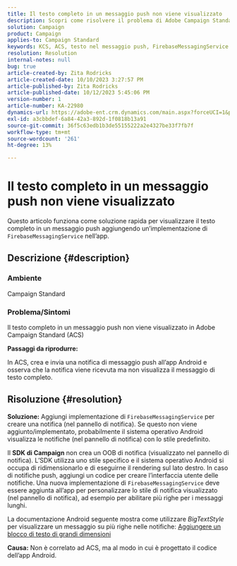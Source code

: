 ```yaml
---
title: Il testo completo in un messaggio push non viene visualizzato
description: Scopri come risolvere il problema di Adobe Campaign Standard relativo alla visualizzazione del testo completo in un messaggio push. Aggiungi un'implementazione di FirebaseMessagingService nella tua app.
solution: Campaign
product: Campaign
applies-to: Campaign Standard
keywords: KCS, ACS, testo nel messaggio push, FirebaseMessagingService
resolution: Resolution
internal-notes: null
bug: true
article-created-by: Zita Rodricks
article-created-date: 10/10/2023 3:27:57 PM
article-published-by: Zita Rodricks
article-published-date: 10/12/2023 5:45:06 PM
version-number: 1
article-number: KA-22980
dynamics-url: https://adobe-ent.crm.dynamics.com/main.aspx?forceUCI=1&pagetype=entityrecord&etn=knowledgearticle&id=4c315395-8167-ee11-9ae7-6045bd006b25
exl-id: a3cbbdef-6a84-42a3-892d-1f0818b13a91
source-git-commit: 36f5c63edb1b3de55155222a2e4327be33f7fb7f
workflow-type: tm+mt
source-wordcount: '261'
ht-degree: 13%

---
```


# Il testo completo in un messaggio push non viene visualizzato


Questo articolo funziona come soluzione rapida per visualizzare il testo completo in un messaggio push aggiungendo un’implementazione di `FirebaseMessagingService` nell’app.

## Descrizione {#description}


### <b>Ambiente</b>

Campaign Standard



### <b>Problema/Sintomi</b>

Il testo completo in un messaggio push non viene visualizzato in Adobe Campaign Standard (ACS)



<b>Passaggi da riprodurre:</b>

In ACS, crea e invia una notifica di messaggio push all’app Android e osserva che la notifica viene ricevuta ma non visualizza il messaggio di testo completo.


## Risoluzione {#resolution}

<b>Soluzione:</b>
Aggiungi implementazione di `FirebaseMessagingService` per creare una notifica (nel pannello di notifica). Se questo non viene aggiunto/implementato, probabilmente il sistema operativo Android visualizza le notifiche (nel pannello di notifica) con lo stile predefinito.

Il <b>SDK di Campaign</b> non crea un OOB di notifica (visualizzato nel pannello di notifica). L’SDK utilizza uno stile specifico e il sistema operativo Android si occupa di ridimensionarlo e di eseguirne il rendering sul lato destro. In caso di notifiche push, aggiungi un codice per creare l’interfaccia utente delle notifiche. Una nuova implementazione di `FirebaseMessagingService` deve essere aggiunta all’app per personalizzare lo stile di notifica visualizzato (nel pannello di notifica), ad esempio per abilitare più righe per i messaggi lunghi.



La documentazione Android seguente mostra come utilizzare *BigTextStyle* per visualizzare un messaggio su più righe nelle notifiche:
[Aggiungere un blocco di testo di grandi dimensioni](https://developer.android.com/develop/ui/views/notifications/expanded#large-style)


<b>Causa:</b>
Non è correlato ad ACS, ma al modo in cui è progettato il codice dell’app Android.
